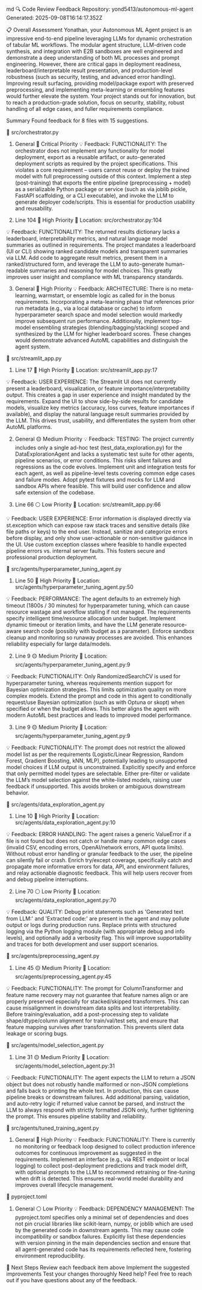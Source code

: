 md
🔍 Code Review Feedback
Repository: yond5413/autonomous-ml-agent
Generated: 2025-09-08T16:14:17.352Z

📋 Overall Assessment
Yonathan, your Autonomous ML Agent project is an impressive end-to-end pipeline leveraging LLMs for dynamic orchestration of tabular ML workflows. The modular agent structure, LLM-driven code synthesis, and integration with E2B sandboxes are well engineered and demonstrate a deep understanding of both ML processes and prompt engineering. However, there are critical gaps in deployment readiness, leaderboard/interpretable result presentation, and production-level robustness (such as security, testing, and advanced error handling). Improving result surfacing, providing model/package export with preserved preprocessing, and implementing meta-learning or ensembling features would further elevate the system. Your project stands out for innovation, but to reach a production-grade solution, focus on security, stability, robust handling of all edge cases, and fuller requirements compliance.

Summary
Found feedback for 8 files with 15 suggestions.

📄 src/orchestrator.py
1. General 🚨 Critical Priority
💡 Feedback: FUNCTIONALITY: The orchestrator does not implement any functionality for model deployment, export as a reusable artifact, or auto-generated deployment scripts as required by the project specifications. This violates a core requirement – users cannot reuse or deploy the trained model with full preprocessing outside of this context. Implement a step (post-training) that exports the entire pipeline (preprocessing + model) as a serializable Python package or service (such as via joblib pickle, FastAPI scaffolding, or a CLI executable), and invoke the LLM to generate deployer code/scripts. This is essential for production usability and reusability.

2. Line 104 🔴 High Priority
📍 Location: src/orchestrator.py:104

💡 Feedback: FUNCTIONALITY: The returned results dictionary lacks a leaderboard, interpretability metrics, and natural language model summaries as outlined in requirements. The project mandates a leaderboard (UI or CLI) showing ranked candidate models and transparent summaries via LLM. Add code to aggregate result metrics, present them in a ranked/structured form, and leverage the LLM to auto-generate human-readable summaries and reasoning for model choices. This greatly improves user insight and compliance with ML transparency standards.

3. General 🔴 High Priority
💡 Feedback: ARCHITECTURE: There is no meta-learning, warmstart, or ensemble logic as called for in the bonus requirements. Incorporating a meta-learning phase that references prior run metadata (e.g., via a local database or cache) to inform hyperparameter search space and model selection would markedly improve subsequent run performance. Additionally, implement top-model ensembling strategies (blending/bagging/stacking) scoped and synthesized by the LLM for higher leaderboard scores. These changes would demonstrate advanced AutoML capabilities and distinguish the agent system.

📄 src/streamlit_app.py
1. Line 17 🔴 High Priority
📍 Location: src/streamlit_app.py:17

💡 Feedback: USER EXPERIENCE: The Streamlit UI does not currently present a leaderboard, visualization, or feature importance/interpretability output. This creates a gap in user experience and insight mandated by the requirements. Expand the UI to show side-by-side results for candidate models, visualize key metrics (accuracy, loss curves, feature importances if available), and display the natural language result summaries provided by the LLM. This drives trust, usability, and differentiates the system from other AutoML platforms.

2. General 🟡 Medium Priority
💡 Feedback: TESTING: The project currently includes only a single ad-hoc test (test_data_exploration.py) for the DataExplorationAgent and lacks a systematic test suite for other agents, pipeline scenarios, or error conditions. This risks silent failures and regressions as the code evolves. Implement unit and integration tests for each agent, as well as pipeline-level tests covering common edge cases and failure modes. Adopt pytest fixtures and mocks for LLM and sandbox APIs where feasible. This will build user confidence and allow safe extension of the codebase.

3. Line 66 ⚪ Low Priority
📍 Location: src/streamlit_app.py:66

💡 Feedback: USER EXPERIENCE: Error information is displayed directly via st.exception which can expose raw stack traces and sensitive details (like file paths or keys) to the end user. Instead, sanitize and categorize errors before display, and only show user-actionable or non-sensitive guidance in the UI. Use custom exception classes where feasible to handle expected pipeline errors vs. internal server faults. This fosters secure and professional production deployment.

📄 src/agents/hyperparameter_tuning_agent.py
1. Line 50 🔴 High Priority
📍 Location: src/agents/hyperparameter_tuning_agent.py:50

💡 Feedback: PERFORMANCE: The agent defaults to an extremely high timeout (1800s / 30 minutes) for hyperparameter tuning, which can cause resource wastage and workflow stalling if not managed. The requirements specify intelligent time/resource allocation under budget. Implement dynamic timeout or iteration limits, and have the LLM generate resource-aware search code (possibly with budget as a parameter). Enforce sandbox cleanup and monitoring so runaway processes are avoided. This enhances reliability especially for large data/models.

2. Line 9 🟡 Medium Priority
📍 Location: src/agents/hyperparameter_tuning_agent.py:9

💡 Feedback: FUNCTIONALITY: Only RandomizedSearchCV is used for hyperparameter tuning, whereas requirements mention support for Bayesian optimization strategies. This limits optimization quality on more complex models. Extend the prompt and code in this agent to conditionally request/use Bayesian optimization (such as with Optuna or skopt) when specified or when the budget allows. This better aligns the agent with modern AutoML best practices and leads to improved model performance.

3. Line 9 🟡 Medium Priority
📍 Location: src/agents/hyperparameter_tuning_agent.py:9

💡 Feedback: FUNCTIONALITY: The prompt does not restrict the allowed model list as per the requirements (Logistic/Linear Regression, Random Forest, Gradient Boosting, kNN, MLP), potentially leading to unsupported model choices if LLM output is unconstrained. Explicitly specify and enforce that only permitted model types are selectable. Either pre-filter or validate the LLM’s model selection against the white-listed models, raising user feedback if unsupported. This avoids broken or ambiguous downstream behavior.

📄 src/agents/data_exploration_agent.py
1. Line 10 🔴 High Priority
📍 Location: src/agents/data_exploration_agent.py:10

💡 Feedback: ERROR HANDLING: The agent raises a generic ValueError if a file is not found but does not catch or handle many common edge cases (invalid CSV, encoding errors, OpenAI/network errors, API quota limits). Without robust error handling or granular feedback to the user, the pipeline can silently fail or crash. Enrich try/except coverage, specifically catch and propagate more informative errors for data, API, and environment failures, and relay actionable diagnostic feedback. This will help users recover from and debug pipeline interruptions.

2. Line 70 ⚪ Low Priority
📍 Location: src/agents/data_exploration_agent.py:70

💡 Feedback: QUALITY: Debug print statements such as 'Generated text from LLM:' and 'Extracted code:' are present in the agent and may pollute output or logs during production runs. Replace prints with structured logging via the Python logging module (with appropriate debug and info levels), and optionally add a verbosity flag. This will improve supportability and traces for both development and user support scenarios.

📄 src/agents/preprocessing_agent.py
1. Line 45 🟡 Medium Priority
📍 Location: src/agents/preprocessing_agent.py:45

💡 Feedback: FUNCTIONALITY: The prompt for ColumnTransformer and feature name recovery may not guarantee that feature names align or are properly preserved especially for stacked/skipped transformers. This can cause misalignment in downstream data splits and lost interpretability. Before training/evaluation, add a post-processing step to validate shape/dtype/column alignment for train/val/test sets, and ensure that feature mapping survives after transformation. This prevents silent data leakage or scoring bugs.

📄 src/agents/model_selection_agent.py
1. Line 31 🟡 Medium Priority
📍 Location: src/agents/model_selection_agent.py:31

💡 Feedback: FUNCTIONALITY: The agent expects the LLM to return a JSON object but does not robustly handle malformed or non-JSON completions and falls back to printing the whole text. In production, this can cause pipeline breaks or downstream failures. Add additional parsing, validation, and auto-retry logic if returned value cannot be parsed, and instruct the LLM to always respond with strictly formatted JSON only, further tightening the prompt. This ensures pipeline stability and reliability.

📄 src/agents/tuned_training_agent.py
1. General 🔴 High Priority
💡 Feedback: FUNCTIONALITY: There is currently no monitoring or feedback loop designed to collect production inference outcomes for continuous improvement as suggested in the requirements. Implement an interface (e.g., via REST endpoint or local logging) to collect post-deployment predictions and track model drift, with optional prompts to the LLM to recommend retraining or fine-tuning when drift is detected. This ensures real-world model durability and improves overall lifecycle management.

📄 pyproject.toml
1. General ⚪ Low Priority
💡 Feedback: DEPENDENCY MANAGEMENT: The pyproject.toml specifies only a minimal set of dependencies and does not pin crucial libraries like scikit-learn, numpy, or joblib which are used by the generated code in downstream agents. This may cause code incompatibility or sandbox failures. Explicitly list these dependencies with version pinning in the main dependencies section and ensure that all agent-generated code has its requirements reflected here, fostering environment reproducibility.

🚀 Next Steps
Review each feedback item above
Implement the suggested improvements
Test your changes thoroughly
Need help? Feel free to reach out if you have questions about any of the feedback.

